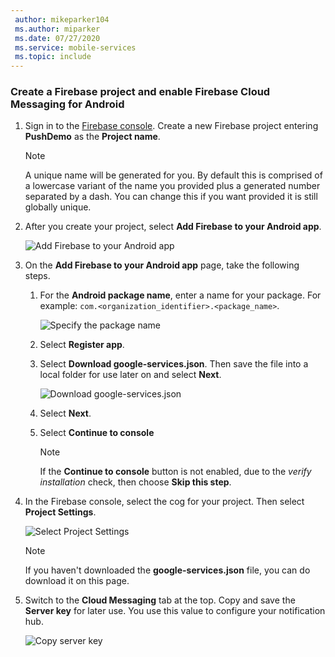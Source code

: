 ```yaml
---
 author: mikeparker104
 ms.author: miparker
 ms.date: 07/27/2020
 ms.service: mobile-services
 ms.topic: include
---
```


### Create a Firebase project and enable Firebase Cloud Messaging for Android

1. Sign in to the [Firebase console](https://firebase.google.com/console/). Create a new Firebase project entering **PushDemo** as the **Project name**.

    > [!NOTE]
    > A unique name will be generated for you. By default this is comprised of a lowercase variant of the name you provided plus a generated number separated by a dash. You can change this if you want provided it is still globally unique.

1. After you create your project, select **Add Firebase to your Android app**.

    ![Add Firebase to your Android app](media/notification-hubs-add-firebase-to-android-app.png)

1. On the **Add Firebase to your Android app** page, take the following steps.
    1. For the **Android package name**, enter a name for your package. For example: `com.<organization_identifier>.<package_name>`.

        ![Specify the package name](media/specify-package-name-fcm-settings.png)
    1. Select **Register app**.  
    1. Select **Download google-services.json**. Then save the file into a local folder for use later on and select **Next**.  

        ![Download google-services.json](media/download-google-service-button.png)
    1. Select **Next**.
    1. Select **Continue to console**

        > [!NOTE]
        > If the **Continue to console** button is not enabled, due to the *verify installation* check, then choose **Skip this step**.

1. In the Firebase console, select the cog for your project. Then select **Project Settings**.

    ![Select Project Settings](media/notification-hubs-firebase-console-project-settings.png)

    > [!NOTE]
    > If you haven't downloaded the **google-services.json** file, you can do download it on this page.

1. Switch to the **Cloud Messaging** tab at the top. Copy and save the **Server key** for later use. You use this value to configure your notification hub.

    ![Copy server key](media/server-key.png)
